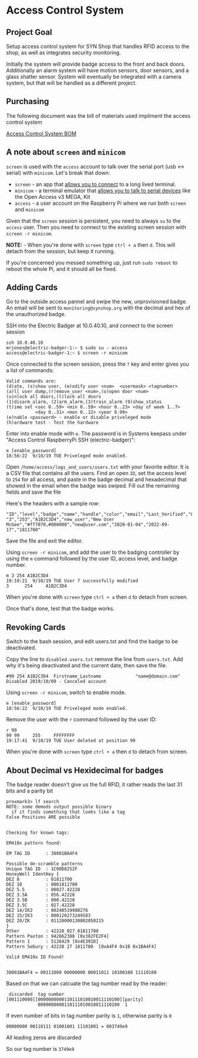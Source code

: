 # Access Control System

## Project Goal

Setup access control system for SYN Shop that handles RFID access to the shop, as well as integrates security monitoring.

Initially the system will provide badge access to the front and back doors. Additionally an alarm system will have motion sensors, door sensors, and a glass shatter sensor. System will eventually be integrated with a camera system, but that will be handled as a different project.

## Purchasing

The following document was the bill of materials used impliment the access control system

[Access Control System BOM](https://docs.google.com/spreadsheet/ccc?key=0As-Fbiasxp7CdC1ZWXZZVzRoRzdycnZjV19ZVW5WMFE#gid=2)


## A note about `screen` and `minicom`

`screen` is used with the `access` account to talk over the serial port (usb <-> serial) with `minicom`. Let's break that down:

* `screen` - an app that [allows you to connect](https://en.wikipedia.org/wiki/GNU_Screen) to a long lived terminal. 
* `minicom` - a terminal emulator that [allows you to talk to serial devices](https://en.wikipedia.org/wiki/Minicom) like the Open Access v3 MEGA, Kit
* `access` - a user account on the Raspberry Pi where we run both `screen` and `minicom`

Given that the `screen` session is persistent, you need to always `su` to the `access` user.  Then you need to connect
to the existing screen session with `screen -r minicom`.

**NOTE:** - When you're done with `screen` type `ctrl + a` then `d`.  This will detach from the session, but
keep it running.

If you're concerned you messed something up, just run `sudo reboot` to reboot the whole Pi, and it should all be fixed.

## Adding Cards

Go to the outside access pannel and swipe the new, unprovisioned badge. An email will be 
sent to `monitoring@synshop.org` with the decimal and hex of the unauthorized badge.

SSH into the Electric Badger at 10.0.40.10, and connect to the screen session

    ssh 10.0.40.10
    mrjones@electric-badger-1:~ $ sudo su - access
    access@electric-badger-1:~ $ screen -r minicom

Once connected to the screen session, press the `?` key and enter gives you a list of commands:

    Valid commands are:
    (d)ate, (s)show user, (m)odify user <num>  <usermask> <tagnumber>
    (a)ll user dump,(r)emove_user <num>,(o)open door <num>
    (u)nlock all doors,(l)lock all doors
    (1)disarm_alarm, (2)arm_alarm,(3)train_alarm (9)show_status
    (t)ime set <sec 0..59> <min 0..59> <hour 0..23> <day of week 1..7>
               <day 0..31> <mon 0..12> <year 0.99>
    (e)nable <password> - enable or disable priveleged mode
    (h)ardware test - Test the hardware

Enter into enable mode with `e`. The password is in Systems keepass under "Access Control RaspberryPi SSH (electric-badger)":

    e [enable_password]
    18:56:22  9/10/19 TUE Priveleged mode enabled.

Open `/home/access/logs_and_users/users.txt` with your favorite editor.  It is a CSV  file
that contains all the users.  Find an open `ID`, set the access level to `254` for all access, 
and paste in the badge decimal and hexadecimal that showed
in the email when the badge was swiped.  Fill out the remaining fields and save the file

Here's the headers with a sample row:

    "ID","level","badge","name","handle","color","email","Last_Verified","Last_Badged","decimal"
    "3","253","A1B2C3D4","new_user","New User McGee","#ff7070,#000000","new@user.com","2020-01-04","2022-09-17","1811700"

Save the file and exit the editor.

Using `screen -r minicom`, and add the user
to the badging controller by using the `m` command followed by the user ID, access level, and
badge number.

    m 3 254 A1B2C3D4
    19:10:21  9/10/19 TUE User 7 successfully modified
    3      254     A1B2C3D4

When you're done with `screen` type `ctrl + a` then `d` to detach from screen.

Once that's done, test that the badge works.

## Revoking Cards

Switch to the bash session, and edit users.txt and find the badge to be deactivated.

Copy the line to `disabled.users.txt` remove the line from `users.txt`. Add why it's being
deactivated and the current date, then save the file.

    #99 254 A1B2C3D4  Firstname_Lastname             "name@domain.com"                         Disabled 2019/10/09 - Canceled account

Using `screen -r minicom`, switch to enable mode.

    e [enable_password]
    18:56:22  9/10/19 TUE Priveleged mode enabled.

Remove the user with the `r` command followed by the user ID:

    r 99
    99 99     255     FFFFFFFF
    19:17:41  9/10/19 TUE User deleted at position 99

When you're done with `screen` type `ctrl + a` then `d` to detach from screen.


## About Decimal vs Hexidecimal for badges

The badge reader doesn't give us the full RFID, it rather reads the last 31 bits and a parity bit

```
proxmark3> lf search
NOTE: some demods output possible binary
  if it finds something that looks like a tag
False Positives ARE possible


Checking for known tags:

EM410x pattern found:

EM TAG ID      : 38001BA4F4

Possible de-scramble patterns
Unique TAG ID  : 1C00D8252F
HoneyWell IdentKey {
DEZ 8          : 01811700
DEZ 10         : 0001811700
DEZ 5.5        : 00027.42228
DEZ 3.5A       : 056.42228
DEZ 3.5B       : 000.42228
DEZ 3.5C       : 027.42228
DEZ 14/IK2     : 00240519980276
DEZ 15/IK3     : 000120273249583
DEZ 20/ZK      : 01120000130802050215
}
Other          : 42228_027_01811700
Pattern Paxton : 942662388 [0x382FE2F4]
Pattern 1      : 5126429 [0x4E391D]
Pattern Sebury : 42228 27 1811700  [0xA4F4 0x1B 0x1BA4F4]

Valid EM410x ID Found!


38001BA4F4 = 00111000 00000000 00011011 10100100 11110100
```

Based on that we can calcuate the tag number read by the reader:

```
 discarded  tag number
[001110000][0000000000110111010010011110100][parity]
            0000000000110111010010011110100  1
```

If even number of bits in tag number parity is `1`, otherwise parity is `0`

```
00000000 00110111 01001001 11101001 = 003749e9
```

All leading zeros are discarded

So our tag number is `3749e9`
